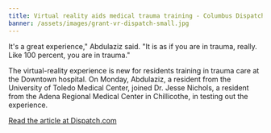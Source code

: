 ```yaml
---
title: Virtual reality aids medical trauma training - Columbus Dispatch
banner: /assets/images/grant-vr-dispatch-small.jpg
---
```


It's a great experience," Abdulaziz said. "It is as if you are in trauma, really. Like 100 percent, you are in trauma."

The virtual-reality experience is new for residents training in trauma care at the Downtown hospital. On Monday, Abdulaziz, a resident from the University of Toledo Medical Center, joined Dr. Jesse Nichols, a resident from the Adena Regional Medical Center in Chillicothe, in testing out the experience.

[Read the article at Dispatch.com](http://www.dispatch.com/news/20170315/virtual-reality-aids-medical-trauma-training)
